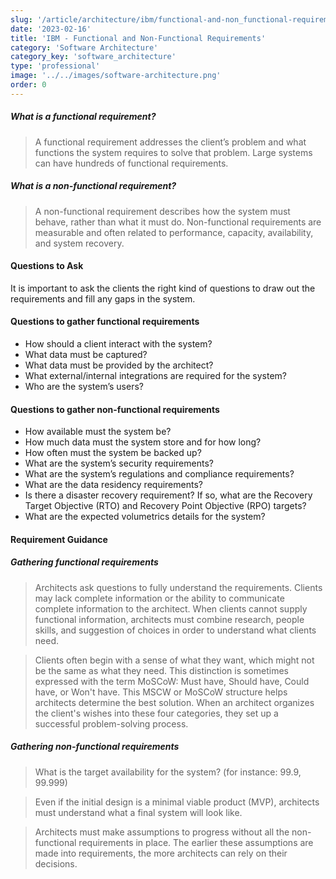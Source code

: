 ```yaml
---
slug: '/article/architecture/ibm/functional-and-non_functional-requirements'
date: '2023-02-16'
title: 'IBM - Functional and Non-Functional Requirements'
category: 'Software Architecture'
category_key: 'software_architecture'
type: 'professional'
image: '../../images/software-architecture.png'
order: 0
---
```


##### What is a functional requirement?
>
> A functional requirement addresses the client’s problem and what functions the system requires to solve that problem. Large systems can have hundreds of functional requirements.

##### What is a non-functional requirement?
>
> A non-functional requirement describes how the system must behave, rather than what it must do. Non-functional requirements are measurable and often related to performance, capacity, availability, and system recovery.

#### Questions to Ask

It is important to ask the clients the right kind of questions to draw out the requirements and fill any gaps in the system.

#### Questions to gather functional requirements

- How should a client interact with the system?
- What data must be captured?
- What data must be provided by the architect?
- What external/internal integrations are required for the system?
- Who are the system’s users?

#### Questions to gather non-functional requirements

- How available must the system be?
- How much data must the system store and for how long?
- How often must the system be backed up?
- What are the system’s security requirements?
- What are the system’s regulations and compliance requirements?
- What are the data residency requirements?
- Is there a disaster recovery requirement? If so, what are the Recovery Target Objective (RTO) and Recovery Point Objective (RPO) targets?
- What are the expected volumetrics details for the system?

#### Requirement Guidance

##### Gathering functional requirements

> Architects ask questions to fully understand the requirements. Clients may lack complete information or the ability to communicate complete information to the architect. When clients cannot supply functional information, architects must combine research, people skills, and suggestion of choices in order to understand what clients need.

> Clients often begin with a sense of what they want, which might not be the same as what they need. This distinction is sometimes expressed with the term MoSCoW: Must have, Should have, Could have, or Won't have. This MSCW or MoSCoW structure helps architects determine the best solution. When an architect organizes the client's wishes into these four categories, they set up a successful problem-solving process.

##### Gathering non-functional requirements
>
> What is the target availability for the system? (for instance: 99.9, 99.999)

> Even if the initial design is a minimal viable product (MVP), architects must understand what a final system will look like.

> Architects must make assumptions to progress without all the non-functional requirements in place. The earlier these assumptions are made into requirements, the more architects can rely on their decisions.
